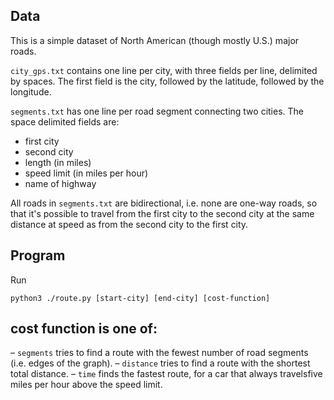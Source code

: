 ## Data
This is a simple dataset of North American (though mostly U.S.) major roads.

`city_gps.txt` contains one line per city, with three fields per line, 
delimited by spaces. The first field is the city, followed by the latitude,
followed by the longitude.

`segments.txt` has one line per road segment connecting two cities.
The space delimited fields are:

- first city
- second city
- length (in miles)
- speed limit (in miles per hour)
- name of highway

All roads in `segments.txt` are bidirectional, i.e. none are one-way roads, so
that it's possible to travel from the first city to the second city at the
same distance at speed as from the second city to the first city.

## Program
Run 
```
python3 ./route.py [start-city] [end-city] [cost-function]

```
## cost function is one of:
– `segments` tries to find a route with the fewest number of road segments (i.e. edges of the graph).
– `distance` tries to find a route with the shortest total distance.
– `time` finds the fastest route, for a car that always travelsfive miles per hour above the speed limit.
